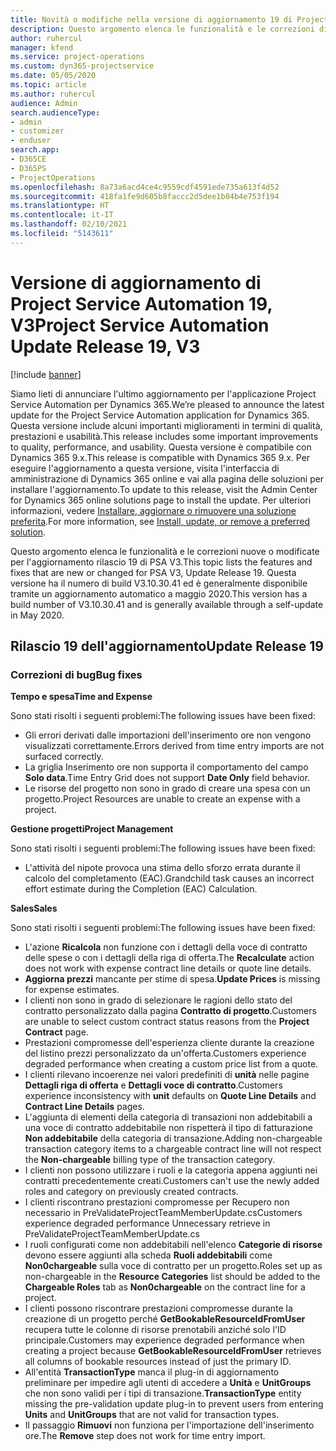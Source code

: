 ```yaml
---
title: Novità o modifiche nella versione di aggiornamento 19 di Project Service Automation V3
description: Questo argomento elenca le funzionalità e le correzioni disponibili nella versione di aggiornamento 19 di Project Service Automation V3.
author: ruhercul
manager: kfend
ms.service: project-operations
ms.custom: dyn365-projectservice
ms.date: 05/05/2020
ms.topic: article
ms.author: ruhercul
audience: Admin
search.audienceType:
- admin
- customizer
- enduser
search.app:
- D365CE
- D365PS
- ProjectOperations
ms.openlocfilehash: 8a73a6acd4ce4c9559cdf4591ede735a613f4d52
ms.sourcegitcommit: 418fa1fe9d605b8faccc2d5dee1b04b4e753f194
ms.translationtype: HT
ms.contentlocale: it-IT
ms.lasthandoff: 02/10/2021
ms.locfileid: "5143611"
---
```

# <a name="project-service-automation-update-release-19-v3"></a><span data-ttu-id="139b9-103">Versione di aggiornamento di Project Service Automation 19, V3</span><span class="sxs-lookup"><span data-stu-id="139b9-103">Project Service Automation Update Release 19, V3</span></span>

[!include [banner](../includes/psa-now-project-operations.md)]

<span data-ttu-id="139b9-104">Siamo lieti di annunciare l'ultimo aggiornamento per l'applicazione Project Service Automation per Dynamics 365.</span><span class="sxs-lookup"><span data-stu-id="139b9-104">We’re pleased to announce the latest update for the Project Service Automation application for Dynamics 365.</span></span> <span data-ttu-id="139b9-105">Questa versione include alcuni importanti miglioramenti in termini di qualità, prestazioni e usabilità.</span><span class="sxs-lookup"><span data-stu-id="139b9-105">This release includes some important improvements to quality, performance, and usability.</span></span> <span data-ttu-id="139b9-106">Questa versione è compatibile con Dynamics 365 9.x.</span><span class="sxs-lookup"><span data-stu-id="139b9-106">This release is compatible with Dynamics 365 9.x.</span></span> <span data-ttu-id="139b9-107">Per eseguire l'aggiornamento a questa versione, visita l'interfaccia di amministrazione di Dynamics 365 online e vai alla pagina delle soluzioni per installare l'aggiornamento.</span><span class="sxs-lookup"><span data-stu-id="139b9-107">To update to this release, visit the Admin Center for Dynamics 365 online solutions page to install the update.</span></span> <span data-ttu-id="139b9-108">Per ulteriori informazioni, vedere [Installare, aggiornare o rimuovere una soluzione preferita](https://docs.microsoft.com/power-platform/admin/install-remove-preferred-solution).</span><span class="sxs-lookup"><span data-stu-id="139b9-108">For more information, see [Install, update, or remove a preferred solution](https://docs.microsoft.com/power-platform/admin/install-remove-preferred-solution).</span></span>

<span data-ttu-id="139b9-109">Questo argomento elenca le funzionalità e le correzioni nuove o modificate per l'aggiornamento rilascio 19 di PSA V3.</span><span class="sxs-lookup"><span data-stu-id="139b9-109">This topic lists the features and fixes that are new or changed for PSA V3, Update Release 19.</span></span> <span data-ttu-id="139b9-110">Questa versione ha il numero di build V3.10.30.41 ed è generalmente disponibile tramite un aggiornamento automatico a maggio 2020.</span><span class="sxs-lookup"><span data-stu-id="139b9-110">This version has a build number of V3.10.30.41 and is generally available through a self-update in May 2020.</span></span>

## <a name="update-release-19"></a><span data-ttu-id="139b9-111">Rilascio 19 dell'aggiornamento</span><span class="sxs-lookup"><span data-stu-id="139b9-111">Update Release 19</span></span>

### <a name="bug-fixes"></a><span data-ttu-id="139b9-112">Correzioni di bug</span><span class="sxs-lookup"><span data-stu-id="139b9-112">Bug fixes</span></span>

<span data-ttu-id="139b9-113">**Tempo e spesa**</span><span class="sxs-lookup"><span data-stu-id="139b9-113">**Time and Expense**</span></span>

<span data-ttu-id="139b9-114">Sono stati risolti i seguenti problemi:</span><span class="sxs-lookup"><span data-stu-id="139b9-114">The following issues have been fixed:</span></span> 

- <span data-ttu-id="139b9-115">Gli errori derivati dalle importazioni dell'inserimento ore non vengono visualizzati correttamente.</span><span class="sxs-lookup"><span data-stu-id="139b9-115">Errors derived from time entry imports are not surfaced correctly.</span></span>
- <span data-ttu-id="139b9-116">La griglia Inserimento ore non supporta il comportamento del campo **Solo data**.</span><span class="sxs-lookup"><span data-stu-id="139b9-116">Time Entry Grid does not support **Date Only** field behavior.</span></span>
- <span data-ttu-id="139b9-117">Le risorse del progetto non sono in grado di creare una spesa con un progetto.</span><span class="sxs-lookup"><span data-stu-id="139b9-117">Project Resources are unable to create an expense with a project.</span></span>

<span data-ttu-id="139b9-118">**Gestione progetti**</span><span class="sxs-lookup"><span data-stu-id="139b9-118">**Project Management**</span></span>

<span data-ttu-id="139b9-119">Sono stati risolti i seguenti problemi:</span><span class="sxs-lookup"><span data-stu-id="139b9-119">The following issues have been fixed:</span></span> 

-  <span data-ttu-id="139b9-120">L'attività del nipote provoca una stima dello sforzo errata durante il calcolo del completamento (EAC).</span><span class="sxs-lookup"><span data-stu-id="139b9-120">Grandchild task causes an incorrect effort estimate during the Completion (EAC) Calculation.</span></span>

<span data-ttu-id="139b9-121">**Sales**</span><span class="sxs-lookup"><span data-stu-id="139b9-121">**Sales**</span></span>

<span data-ttu-id="139b9-122">Sono stati risolti i seguenti problemi:</span><span class="sxs-lookup"><span data-stu-id="139b9-122">The following issues have been fixed:</span></span> 

- <span data-ttu-id="139b9-123">L'azione **Ricalcola** non funzione con i dettagli della voce di contratto delle spese o con i dettagli della riga di offerta.</span><span class="sxs-lookup"><span data-stu-id="139b9-123">The **Recalculate** action does not work with expense contract line details or quote line details.</span></span>
- <span data-ttu-id="139b9-124">**Aggiorna prezzi** mancante per stime di spesa.</span><span class="sxs-lookup"><span data-stu-id="139b9-124">**Update Prices** is missing for expense estimates.</span></span>
-  <span data-ttu-id="139b9-125">I clienti non sono in grado di selezionare le ragioni dello stato del contratto personalizzato dalla pagina **Contratto di progetto**.</span><span class="sxs-lookup"><span data-stu-id="139b9-125">Customers are unable to select custom contract status reasons from the **Project Contract** page.</span></span>
- <span data-ttu-id="139b9-126">Prestazioni compromesse dell'esperienza cliente durante la creazione del listino prezzi personalizzato da un'offerta.</span><span class="sxs-lookup"><span data-stu-id="139b9-126">Customers experience degraded performance when creating a custom price list from a quote.</span></span>
- <span data-ttu-id="139b9-127">I clienti rilevano incoerenze nei valori predefiniti di **unità** nelle pagine **Dettagli riga di offerta** e **Dettagli voce di contratto**.</span><span class="sxs-lookup"><span data-stu-id="139b9-127">Customers experience inconsistency with **unit** defaults on **Quote Line Details** and **Contract Line Details** pages.</span></span>
- <span data-ttu-id="139b9-128">L'aggiunta di elementi della categoria di transazioni non addebitabili a una voce di contratto addebitabile non rispetterà il tipo di fatturazione **Non addebitabile** della categoria di transazione.</span><span class="sxs-lookup"><span data-stu-id="139b9-128">Adding non-chargeable transaction category items to a chargeable contract line will not respect the **Non-chargeable** billing type of the transaction category.</span></span>
- <span data-ttu-id="139b9-129">I clienti non possono utilizzare i ruoli e la categoria appena aggiunti nei contratti precedentemente creati.</span><span class="sxs-lookup"><span data-stu-id="139b9-129">Customers can't use the newly added roles and category on previously created contracts.</span></span>
- <span data-ttu-id="139b9-130">I clienti riscontrano prestazioni compromesse per Recupero non necessario in PreValidateProjectTeamMemberUpdate.cs</span><span class="sxs-lookup"><span data-stu-id="139b9-130">Customers experience degraded performance Unnecessary retrieve in PreValidateProjectTeamMemberUpdate.cs</span></span>
- <span data-ttu-id="139b9-131">I ruoli configurati come non addebitabili nell'elenco **Categorie di risorse** devono essere aggiunti alla scheda **Ruoli addebitabili** come **Non0chargeable** sulla voce di contratto per un progetto.</span><span class="sxs-lookup"><span data-stu-id="139b9-131">Roles set up as non-chargeable in the **Resource Categories** list should be added to the **Chargeable Roles** tab as **Non0chargeable** on the contract line for a project.</span></span>
- <span data-ttu-id="139b9-132">I clienti possono riscontrare prestazioni compromesse durante la creazione di un progetto perché **GetBookableResourceIdFromUser** recupera tutte le colonne di risorse prenotabili anziché solo l'ID principale.</span><span class="sxs-lookup"><span data-stu-id="139b9-132">Customers may experience degraded performance when creating a project because **GetBookableResourceIdFromUser** retrieves all columns of bookable resources instead of just the primary ID.</span></span>
- <span data-ttu-id="139b9-133">All'entità **TransactionType** manca il plug-in di aggiornamento preliminare per impedire agli utenti di accedere a **Unità** e **UnitGroups** che non sono validi per i tipi di transazione.</span><span class="sxs-lookup"><span data-stu-id="139b9-133">**TransactionType** entity missing the pre-validation update plug-in to prevent users from entering **Units** and **UnitGroups** that are not valid for transaction types.</span></span>
- <span data-ttu-id="139b9-134">Il passaggio **Rimuovi** non funziona per l'importazione dell'inserimento ore.</span><span class="sxs-lookup"><span data-stu-id="139b9-134">The **Remove** step does not work for time entry import.</span></span>
